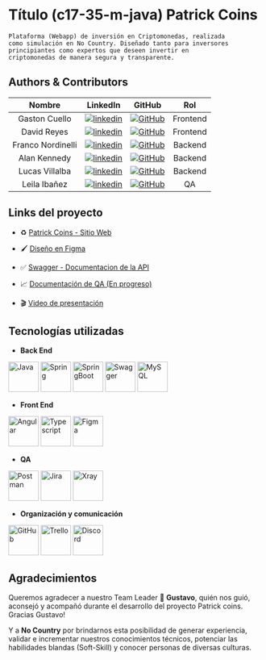 # Título (c17-35-m-java) Patrick Coins

    Plataforma (Webapp) de inversión en Criptomonedas, realizada
    como simulación en No Country. Diseñado tanto para inversores
    principiantes como expertos que deseen invertir en
    criptomonedas de manera segura y transparente.
    
## Authors & Contributors

| Nombre | LinkedIn | GitHub | Rol |
| :---:  |  :---:   | :---:  | :---:  |
| Gaston Cuello |[![linkedin](https://img.shields.io/badge/linkedin-0A66C2?style=for-the-badge&logo=linkedin&logoColor=white)](https://www.linkedin.com/in/gastonec16/) | [![GitHub](https://img.shields.io/badge/github-%23121011.svg?&style=for-the-badge&logo=github&logoColor=white)](https://github.com/gastonec16) | Frontend |
| David Reyes |[![linkedin](https://img.shields.io/badge/linkedin-0A66C2?style=for-the-badge&logo=linkedin&logoColor=white)](https://www.linkedin.com/in/davidirs/)   |[![GitHub](https://img.shields.io/badge/github-%23121011.svg?&style=for-the-badge&logo=github&logoColor=white)](https://github.com/Davidirs) | Frontend |
| Franco Nordinelli |[![linkedin](https://img.shields.io/badge/linkedin-0A66C2?style=for-the-badge&logo=linkedin&logoColor=white)](https://www.linkedin.com/in/franco-nordinelli/)   |[![GitHub](https://img.shields.io/badge/github-%23121011.svg?&style=for-the-badge&logo=github&logoColor=white)](https://github.com/FrancoNordinelli) | Backend |
| Alan Kennedy |[![linkedin](https://img.shields.io/badge/linkedin-0A66C2?style=for-the-badge&logo=linkedin&logoColor=white)](http://linkedin.com/in/alankennedyy/)   |[![GitHub](https://img.shields.io/badge/github-%23121011.svg?&style=for-the-badge&logo=github&logoColor=white)](https://github.com/Alankke) | Backend |
| Lucas Villalba |[![linkedin](https://img.shields.io/badge/linkedin-0A66C2?style=for-the-badge&logo=linkedin&logoColor=white)](https://www.linkedin.com/in/lucas-villalba-web-developer/)   |[![GitHub](https://img.shields.io/badge/github-%23121011.svg?&style=for-the-badge&logo=github&logoColor=white)](https://github.com/VillalbaLucas) | Backend |
| Leila Ibañez |[![linkedin](https://img.shields.io/badge/linkedin-0A66C2?style=for-the-badge&logo=linkedin&logoColor=white)](https://www.linkedin.com/in/leila-iba%C3%B1ez-380836258/)   |[![GitHub](https://img.shields.io/badge/github-%23121011.svg?&style=for-the-badge&logo=github&logoColor=white)](https://github.com/Leila-ibz) | QA |



## **Links del proyecto**


 +  ♻️ [Patrick Coins - Sitio Web](https://c17-35-m-java.vercel.app/)

 +  🖌 [Diseño en Figma](https://www.figma.com/file/EGKXod1KGBD1WF5LWibxnG/Patrick-coins--c17-35-m-java?type=design&node-id=0-1&mode=design&t=U55H1bggbGFTrVmb-0)

 +  ✅ [Swagger - Documentacion de la API](https://patrickscoins.up.railway.app/public/swagger-ui/index.html)

 +  📈 [Documentación de QA (En progreso)]()

 +  🎬 [Video de presentación](https://drive.google.com/file/d/13wwXflHHL6fHkLDY8cnsVBIplwaa-dSJ/view)

## **Tecnologías utilizadas**

- **Back End**

<img src="https://user-images.githubusercontent.com/25181517/117201156-9a724800-adec-11eb-9a9d-3cd0f67da4bc.png" alt="Java" title="Java" height=60/> <img src="https://user-images.githubusercontent.com/25181517/117201470-f6d56780-adec-11eb-8f7c-e70e376cfd07.png" alt="Spring" title="Spring" height=60/> <img src="https://user-images.githubusercontent.com/25181517/183891303-41f257f8-6b3d-487c-aa56-c497b880d0fb.png" alt="SpringBoot"  title="SpringBoot" height=60/> <img src="https://user-images.githubusercontent.com/25181517/186711335-a3729606-5a78-4496-9a36-06efcc74f800.png" alt="Swagger" title="Swagger" height=60 /> <img src= "https://github.com/No-Country/c17-35-m-java/assets/101530380/d46cb73f-fe11-4874-84b1-28ad73bff097" alt="MySQL" title= "MySQL" height=60/>

 - **Front End**
   
<img src="https://user-images.githubusercontent.com/25181517/183890595-779a7e64-3f43-4634-bad2-eceef4e80268.png" title="Angular"  height=60/> <img src="https://user-images.githubusercontent.com/25181517/183890598-19a0ac2d-e88a-4005-a8df-1ee36782fde1.png" title="Typescript"  height=60/> <img src="https://user-images.githubusercontent.com/25181517/189715289-df3ee512-6eca-463f-a0f4-c10d94a06b2f.png" title="Figma"  height=60/> 

- **QA**
   
<img src="https://user-images.githubusercontent.com/25181517/192109061-e138ca71-337c-4019-8d42-4792fdaa7128.png" title="Postman"  height=60/> <img src="https://user-images.githubusercontent.com/25181517/183912952-83784e94-629d-4c34-a961-ae2ae795b662.png" title="Jira"  height=60/> <img src="https://play-lh.googleusercontent.com/DTMp4aVzalUoCFj6XGPBMXg6pEvhL2entVp6_LS7nVpuPZzdF5CI3AzIOYIsqiAyND8u" title="Xray"  height=60/>

- **Organización y comunicación**

<img src="https://user-images.githubusercontent.com/25181517/192108374-8da61ba1-99ec-41d7-80b8-fb2f7c0a4948.png" title="GitHub"  height=60/> <img src="https://encrypted-tbn0.gstatic.com/images?q=tbn:ANd9GcQhN8NWoR9uSZKueIfU_gLaG_q7DxCD7-jRm82dlWwmAoQpOa6yCTWed78QcsMe3oC4XQk&usqp=CAU" title="Trello"  height=60/> <img src="https://i.pinimg.com/736x/d6/11/54/d61154b2cae2e1c123477eaecbdbd487.jpg" title="Discord"  height=60/> 


## **Agradecimientos**


Queremos agradecer a nuestro Team Leader 🚀 **Gustavo**, quién nos guió, aconsejó y acompañó durante el desarrollo del proyecto Patrick coins. Gracias Gustavo!

Y a **No Country** por brindarnos esta posibilidad de generar experiencia, validar e incrementar nuestros conocimientos técnicos, potenciar las habilidades blandas (Soft-Skill) y conocer personas de diversas culturas.
